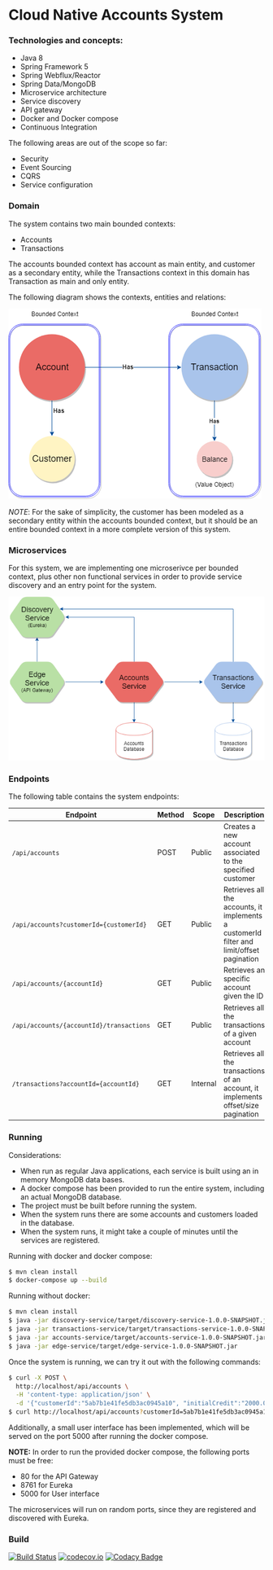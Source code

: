 # Cloud Native Accounts System

### Technologies and concepts:

* Java 8
* Spring Framework 5
* Spring Webflux/Reactor
* Spring Data/MongoDB
* Microservice architecture
* Service discovery
* API gateway
* Docker and Docker compose
* Continuous Integration

The following areas are out of the scope so far:

* Security
* Event Sourcing
* CQRS
* Service configuration 

### Domain

The system contains two main bounded contexts:

* Accounts
* Transactions

The accounts bounded context has account as main entity, and customer as a secondary entity, while the Transactions context in this domain has Transaction as main and only entity.

The following diagram shows the contexts, entities and relations: 

![Domain model](./assets/Cloud_Native_Accounts_Domain.png)

*NOTE*: For the sake of simplicity, the customer has been modeled as a secondary entity within the accounts bounded context, but it should be an entire bounded context in a more complete version of this system.

### Microservices

For this system, we are implementing one microserivce per bounded context, plus other non functional services in order to provide service discovery and an entry point for the system.

![Domain model](./assets/Cloud_Native_Accounts_Microservices.png)

### Endpoints

The following table contains the system endpoints:

| Endpoint | Method | Scope | Description |
| ------------ | -------------- | -------------- | ------- |
| `/api/accounts` | POST | Public | Creates a new account associated to the specified customer  |
| `/api/accounts?customerId={customerId}` | GET | Public | Retrieves all the accounts, it implements a customerId filter and limit/offset pagination  |
| `/api/accounts/{accountId}` | GET | Public | Retrieves an specific account given the ID  |
| `/api/accounts/{accountId}/transactions` | GET | Public | Retrieves all the transactions of a given account  |
| `/transactions?accountId={accountId}` | GET | Internal | Retrieves all the transactions of an account, it implements offset/size pagination|

### Running

Considerations:

* When run as regular Java applications, each service is built using an in memory MongoDB data bases.
* A docker compose has been provided to run the entire system, including an actual MongoDB database.
* The project must be built before running the system.
* When the system runs there are some accounts and customers loaded in the database.
* When the system runs, it might take a couple of minutes until the services are registered.


Running with docker and docker compose:

```bash
$ mvn clean install
$ docker-compose up --build
```

Running without docker:

```bash
$ mvn clean install
$ java -jar discovery-service/target/discovery-service-1.0.0-SNAPSHOT.jar
$ java -jar transactions-service/target/transactions-service-1.0.0-SNAPSHOT.jar
$ java -jar accounts-service/target/accounts-service-1.0.0-SNAPSHOT.jar
$ java -jar edge-service/target/edge-service-1.0.0-SNAPSHOT.jar
```

Once the system is running, we can try it out with the following commands:

```bash
$ curl -X POST \
  http://localhost/api/accounts \
  -H 'content-type: application/json' \
  -d '{"customerId":"5ab7b1e41fe5db3ac0945a10", "initialCredit":"2000.00", "description": "Personal account"}'
$ curl http://localhost/api/accounts?customerId=5ab7b1e41fe5db3ac0945a10
```

Additionally, a small user interface has been implemented, which will be served on the port 5000 after running the docker compose. 

**NOTE:** In order to run the provided docker compose, the following ports must be free:
* 80 for the API Gateway
* 8761 for Eureka
* 5000 for User interface

The microservices will run on random ports, since they are registered and discovered with Eureka.

### Build
[![Build Status](https://secure.travis-ci.org/armandorvila/cloud-native-accounts.png)](http://travis-ci.org/armandorvila/cloud-native-accounts)  [![codecov.io](https://codecov.io/github/armandorvila/cloud-native-accounts/coverage.svg)](https://codecov.io/github/armandorvila/cloud-native-accounts) [![Codacy Badge](https://api.codacy.com/project/badge/Grade/62c434b415f444e48bbed29f83b57a1f)](https://www.codacy.com/app/armandorvila/cloud-native-accounts?utm_source=github.com&amp;utm_medium=referral&amp;utm_content=armandorvila/cloud-native-accounts&amp;utm_campaign=Badge_Grade)
